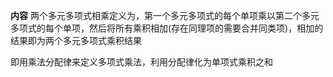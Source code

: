 **内容**
两个多元多项式相乘定义为，第一个多元多项式的每个单项乘以第二个多元多项式的每个单项，然后将所有乘积相加(存在同理项的需要合并同类项)，相加的结果即为两个多元多项式乘积结果

即用乘法分配律来定义多项式乘法，利用分配律化为单项式乘积之和